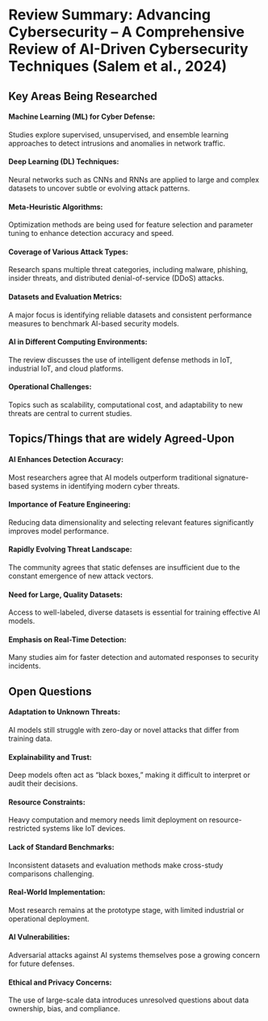 # Review Summary: Advancing Cybersecurity – A Comprehensive Review of AI-Driven Cybersecurity Techniques (Salem et al., 2024)
## Key Areas Being Researched

#### Machine Learning (ML) for Cyber Defense:
Studies explore supervised, unsupervised, and ensemble learning approaches to detect intrusions and anomalies in network traffic.

#### Deep Learning (DL) Techniques:
Neural networks such as CNNs and RNNs are applied to large and complex datasets to uncover subtle or evolving attack patterns.

#### Meta-Heuristic Algorithms:
Optimization methods are being used for feature selection and parameter tuning to enhance detection accuracy and speed.

#### Coverage of Various Attack Types:
Research spans multiple threat categories, including malware, phishing, insider threats, and distributed denial-of-service (DDoS) attacks.

#### Datasets and Evaluation Metrics:
A major focus is identifying reliable datasets and consistent performance measures to benchmark AI-based security models.

#### AI in Different Computing Environments:
The review discusses the use of intelligent defense methods in IoT, industrial IoT, and cloud platforms.

#### Operational Challenges:
Topics such as scalability, computational cost, and adaptability to new threats are central to current studies.


## Topics/Things that are widely Agreed-Upon 

#### AI Enhances Detection Accuracy:
Most researchers agree that AI models outperform traditional signature-based systems in identifying modern cyber threats.

#### Importance of Feature Engineering:
Reducing data dimensionality and selecting relevant features significantly improves model performance.

#### Rapidly Evolving Threat Landscape:
The community agrees that static defenses are insufficient due to the constant emergence of new attack vectors.

#### Need for Large, Quality Datasets:
Access to well-labeled, diverse datasets is essential for training effective AI models.

#### Emphasis on Real-Time Detection:
Many studies aim for faster detection and automated responses to security incidents.

## Open Questions
#### Adaptation to Unknown Threats:
AI models still struggle with zero-day or novel attacks that differ from training data.

#### Explainability and Trust:
Deep models often act as “black boxes,” making it difficult to interpret or audit their decisions.

#### Resource Constraints:
Heavy computation and memory needs limit deployment on resource-restricted systems like IoT devices.

#### Lack of Standard Benchmarks:
Inconsistent datasets and evaluation methods make cross-study comparisons challenging.

#### Real-World Implementation:
Most research remains at the prototype stage, with limited industrial or operational deployment.

#### AI Vulnerabilities:
Adversarial attacks against AI systems themselves pose a growing concern for future defenses.

#### Ethical and Privacy Concerns:
The use of large-scale data introduces unresolved questions about data ownership, bias, and compliance.
